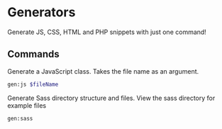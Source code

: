 # Generators
Generate JS, CSS, HTML and PHP snippets with just one command!

## Commands

Generate a JavaScript class. Takes the file name as an argument.

```bash
gen:js $fileName
```

Generate Sass directory structure and files. View the sass directory for example files

```bash
gen:sass
```